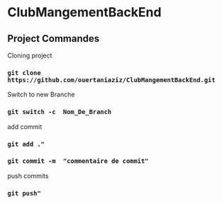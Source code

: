 # ClubMangementBackEnd
## Project Commandes

Cloning project 

### `git clone https://github.com/ouertaniaziz/ClubMangementBackEnd.git `

Switch to new Branche
### `git switch -c  Nom_De_Branch `

add commit
### `git add ." `

### `git commit -m  "commentaire de commit" `

push commits

### `git push" `

